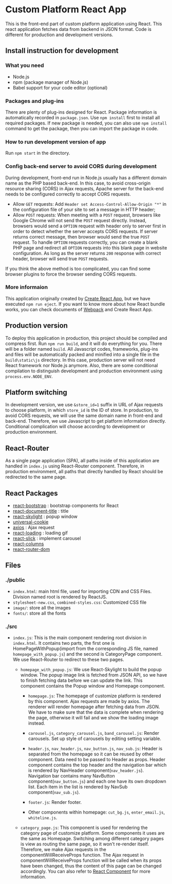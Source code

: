 # Custom Platform React App

This is the front-end part of custom platform application using React. This react application fetches data from backend in JSON format. Code is different for production and development versions.

## Install instruction for development

### What you need
* Node.js
* npm (package manager of Node.js)
* Babel support for your code editor (optional)

### Packages and plug-ins
There are plenty of plug-ins designed for React. Package information is automatically recorded in `package.json`. Use `npm install` first to install all required packages. If new package is needed, you can also use `npm install` command to get the package, then you can import the package in code.

### How to run development version of app
Run `npm start` in the directory.

### Config back-end server to avoid CORS during development
During development, front-end run in Node.js usually has a different domain name as the PHP based back-end. In this case, to avoid cross-origin resource sharing (CORS) in Ajax requests, Apache server for the back-end needs to be configured correctly to accept CORS requests. 

* Allow `GET` requests: Add `Header set Access-Control-Allow-Origin "*"` in the configuration file of your site to set a message in HTTP header;
* Allow `POST` requests: When meeting with a `POST` request, browsers like Google Chrome will not send the `POST` request directly. Instead, browsers would send a `OPTION` request with header only to server first in order to detect whether the server accepts CORS requests. If server returns correct message, then browser would send the true `POST` request. To handle `OPTION` requests correctly, you can create a blank PHP page and redirect all `OPTION` requests into this blank page in website configuration. As long as the server returns `200` response with correct header, browser will send true `POST` requests.

If you think the above method is too complicated, you can find some browser plugins to force the browser sending CORS requests.

### More informaion
This application originally created by [Create React App](https://github.com/facebookincubator/create-react-app), but we have executed `npm run eject`. If you want to know more about how React bundle works, you can check documents of [Webpack](https://webpack.github.io) and Create React App.

## Production version
To deploy this application in production, this project should be compiled and compress first. Run `npm run build`, and it will do everything for you. There will be a folder named `build`. All Javascript codes, frameworks, plug-ins and files will be automatically packed and minified into a single file in the `build\static\js` directory. In this case, production server will not need React framework nor Node.js anymore. Also, there are some conditional compilation to distinguish development and production environment using `process.env.NODE_ENV`.

## Platform switching
In development version, we use `&store_id=1` suffix in URL of Ajax requests to choose platform, in which `store_id` is the ID of store. In production, to avoid CORS requests, we will use the same domain name in front-end and back-end. Therefore, we use Javascript to get platform information directly. Conditional complication will choose according to development or production environment.

## React-Router
As a single page application (SPA), all paths inside of this application are handled in `index.js` using React-Router component. Therefore, in production environment, all paths that directly handled by React should be redirected to the same page.

## React Packages

* [react-bootstrap](https://react-bootstrap.github.io/) : bootstrap components for React
* [react-document-title](https://github.com/gaearon/react-document-title) : title
* [react-skylight](http://marcio.github.io/react-skylight/) : popup window
* [universal-cookie](https://www.npmjs.com/package/universal-cookie) 
* [axios](https://www.npmjs.com/package/axios) : Ajax request
* [react-loading](https://www.npmjs.com/package/react-loading) : loading gif
* [react-slick](https://github.com/akiran/react-slick) : implement carousel
* [react-columns](https://www.npmjs.com/package/react-columns)
* [react-router-dom](https://github.com/ReactTraining/react-router)

## Files

### ./public
  * `index.html`: main html file, used for importing CDN and CSS Files. Division named root is rendered by ReactJS.
  * `stylesheet-new.css`, `combined-styles.css`: Customized CSS file
  * `image/`: store all the images
  * `fonts/`: store all the fonts

### ./src

* `index.js`: 
  This is the main component rendering root division in `index.html`. It contains two parts, the first one is HomePageWithPopup(import from the corresponding JS file, named `homepage_with_popup.js`) and the second is CategoryPage component. We use React-Router to redirect to these two pages.

  * `homepage_with_popup.js`:   We use React-Skylight to build the popup window. The popup image link is fetched from JSON API, so we have to finish fetching data before we can update the link. This component contains the Popup window and Homepage component.

    * `homepage.js`: The homepage of customize platform is rendered by this component. Ajax requests are made by axios. The renderer will render homepage after fetching data from JSON. We have to make sure that the data is complete when rendering the page, otherwise it will fail and we show the loading image instead.

    * `carousel.js`, `category_carousel.js`, `band_carousel.js`: Render carousels. Set up style of carousels by editing setting variable.

    * `header.js`, `nav_header.js`, `nav_button.js`, `nav_sub.js`: Header is separated from the homepage so it can be reused by other component. Data need to be passed to Header as props. Header component contains the top header and the navigation bar which is rendered by NavHeader component(`nav_header.js`). Navigation bar contains many NavButton component(`nav_button.js`) and each one have its own dropdown list. Each item in the list is rendered by NavSub component(`nav_sub.js`).

    * `footer.js`: Render footer.

    * Other components within homepage: `cut_bg.js`, `enter_email.js`, `whiteline.js`.

  * `category_page.js`: This component is used for rendering the category page of customize platform. Some components it uses are the same as Homepage. Switching among different category pages is view as routing the same page, so it won't re-render itself. Therefore, we make Ajax requests in the componentWillReceiveProps function. The Ajax request in componentWillReceiveProps function will be called when its props have been changed, thus the content of this page can be changed accordingly. You can also refer to [React Component](https://facebook.github.io/react/docs/react-component.html) for more information.


